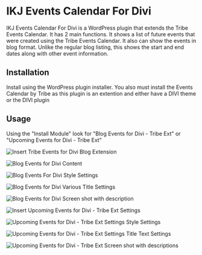 # IKJ Events Calendar For Divi

IKJ Events Calendar For Divi is a WordPress plugin that extends the Tribe Events Calendar. It has 2 main functions. It shows a list of future events that were created using the Tribe Events Calendar. It also can show the events in blog format. Unlike the regular blog listing, this shows the start and end dates along with other event information.

## Installation

Install using the WordPress plugin installer. You also must install the Events Calendar by Tribe as this plugin is an extention and either have a DIVI theme or the DIVI plugin

## Usage

Using the "Install Module" look for "Blog Events for Divi - Tribe Ext" or "Upcoming Events for Divi - Tribe Ext"

![Insert Tribe Events for Divi Blog Extension](https://ikjweb.com/wp-content/uploads/2023/05/screenshot-1.jpg)

![Blog Events for Divi Content](https://ikjweb.com/wp-content/uploads/2023/05/screenshot-2.jpg)

![Blog Events For Divi Style Settings](https://ikjweb.com/wp-content/uploads/2023/05/screenshot-3.jpg)

![Blog Events for Divi Various Title Settings](https://ikjweb.com/wp-content/uploads/2023/05/screenshot-4.jpg)

![Blog Events for Divi Screen shot with description](https://ikjweb.com/wp-content/uploads/2023/05/screenshot-5.jpg)

![Insert Upcoming Events for Divi - Tribe Ext Settings](https://ikjweb.com/wp-content/uploads/2023/05/screenshot-6.jpg)

![Upcoming Events for Divi - Tribe Ext Settings Style Settings](https://ikjweb.com/wp-content/uploads/2023/05/screenshot-7.jpg)

![Upcoming Events for Divi - Tribe Ext Settings Title Text Settings](https://ikjweb.com/wp-content/uploads/2023/05/screenshot-8.jpg)

![Upcoming Events for Divi - Tribe Ext  Screen shot with descriptions ](https://ikjweb.com/wp-content/uploads/2023/05/screenshot-9.jpg)
